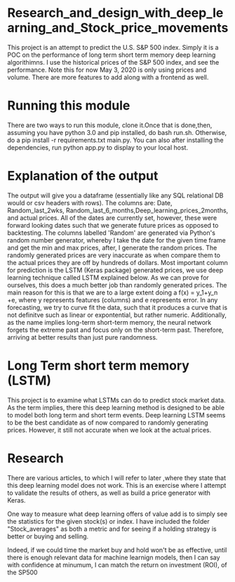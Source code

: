 # Research_and_design_with_deep_learning_and_Stock_price_movements

This project is an attempt to predict the U.S. S&P 500 index. Simply it is a POC on the performance of long term short term memory deep learning algorithimns. I use the historical prices of the S&P 500 index, and see the performance. Note this for now May 3, 2020 is only using prices and volume. There are more features to add along with a frontend as well.

# Running this module 
There are  two ways to run this module, clone it.Once that is done,then, assuming you have python 3.0 and pip installed, do bash run.sh. Otherwise, do a pip install -r requirements.txt main.py. You can also after installing the dependencies, run python app.py to display to your local host.

# Explanation of the output
The output will give you a dataframe (essentially like any SQL relational DB would or csv headers with rows). The columns are: Date, Random_last_2wks, Random_last_6_months,Deep_learning_prices_2months, and actual prices. All of the dates are currently set, however, these were forward looking dates such that we generate future prices as opposed to backtesting. The columns labelled 'Random' are generated via Python's random number generator, whereby I take the date for the given time frame and get the min and max prices, after, I generate the random prices. The randomly generated prices are very inaccurate as when compare them to the actual prices they are off by hundreds of dollars. Most important column for prediction is the LSTM (Keras package) generated prices, we use deep learning technique called LSTM explained below. As we can prove for ourselves, this does a much better job than randomly generated prices. The main reason for this is that we are to a large extent doing a f(x) = y_1+y_n +e, where y represents features (columns) and e represents error. In any forecasting, we try to curve fit the data, such that it produces a curve that is not definitve such as linear or expontential, but rather numeric. Additionally, as the name implies long-term short-term memory, the neural network forgets the extreme past and focus only on the short-term past. Therefore, arriving at better results than just pure randomness. 

# Long Term short term memory (LSTM)

This project is to examine what LSTMs can do to predict stock market data. As the term implies, there this deep learning method is designed to be able to model both long term and short term events. Deep learning LSTM seems to be the best candidate as of now 
compared to randomly generating prices. However, it still not accurate when we look at the actual prices.


# Research 

There are various articles, to which I will refer to later ,where they state that this deep learning model does not work. This is an exercise where I attempt to validate the results of others, as well as build a price generator with Keras.

One way to measure what deep learning offers of value add is to simply see the statistics for the given stock(s) or index. I have included the folder "Stock_averages" as both a metric and for seeing if a holding strategy is better or buying and selling. 

Indeed, if we could time the market buy and hold won't be as effective, until there is enough relevant data for machine learnign models, then I can say with confidence at minumum, I can match the return on investment (ROI), of the SP500
